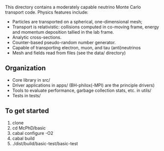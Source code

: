 This directory contains a moderately capable neutrino Monte Carlo transport code. Physics features include:
* Particles are transported on a spherical, one-dimensional mesh;
* Transport is relativistic: collisions computed in co-moving frame, energy and momentum deposition tallied in the lab frame.
* Analytic cross-sections.
* Counter-based pseudo-random number generator.
* Capable of transporting electron, muon, and tau (anti)neutrinos
* Mesh and fields read from files (see the data/ directory)

Organization
------------
* Core library in src/
* Driver applications in apps/ (BH-philox(-MPI) are the principle drivers)
* Tools to evaluate performance, garbage collection stats, etc. in utils/
* Tests in tests/

To get started
--------------

1. clone
2. cd McPhD/basic
3. cabal configure -O2
4. cabal build
5. ./dist/build/basic-test/basic-test
